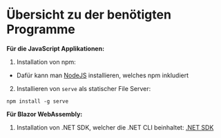 # Übersicht zu der benötigten Programme

**Für die JavaScript Applikationen:**

1. Installation von npm:
  * Dafür kann man [NodeJS](https://nodejs.org/en/download/) installieren, 
  welches npm inkludiert
2. Installieren von `serve` als statischer File Server:

`npm install -g serve`

**Für Blazor WebAssembly:**

1. Installation von .NET SDK, welcher die .NET CLI
beinhaltet: [.NET SDK](https://dotnet.microsoft.com/en-us/download)
